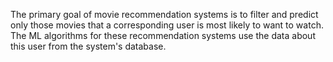 The primary goal of movie recommendation systems is to filter and predict only those movies that a corresponding user is most likely to want to watch. The ML algorithms for these recommendation systems use the data about this user from the system's database.
